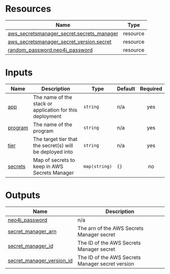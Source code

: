 <!-- BEGIN_TF_DOCS -->


# Resources

| Name | Type |
|------|------|
| [aws_secretsmanager_secret.secrets_manager](https://registry.terraform.io/providers/hashicorp/aws/latest/docs/resources/secretsmanager_secret) | resource |
| [aws_secretsmanager_secret_version.secret](https://registry.terraform.io/providers/hashicorp/aws/latest/docs/resources/secretsmanager_secret_version) | resource |
| [random_password.neo4j_password](https://registry.terraform.io/providers/hashicorp/random/latest/docs/resources/password) | resource |

# Inputs

| Name | Description | Type | Default | Required |
|------|-------------|------|---------|:--------:|
| <a name="input_app"></a> [app](#input\_app) | The name of the stack or application for this deployment | `string` | n/a | yes |
| <a name="input_program"></a> [program](#input\_program) | The name of the program | `string` | n/a | yes |
| <a name="input_tier"></a> [tier](#input\_tier) | The target tier that the secret(s) will be deployed into | `string` | n/a | yes |
| <a name="input_secrets"></a> [secrets](#input\_secrets) | Map of secrets to keep in AWS Secrets Manager | `map(string)` | `{}` | no |

# Outputs

| Name | Description |
|------|-------------|
| <a name="output_neo4j_password"></a> [neo4j\_password](#output\_neo4j\_password) | n/a |
| <a name="output_secret_manager_arn"></a> [secret\_manager\_arn](#output\_secret\_manager\_arn) | The arn of the AWS Secrets Manager secret |
| <a name="output_secret_manager_id"></a> [secret\_manager\_id](#output\_secret\_manager\_id) | The ID of the AWS Secrets Manager secret |
| <a name="output_secret_manager_version_id"></a> [secret\_manager\_version\_id](#output\_secret\_manager\_version\_id) | The ID of the AWS Secrets Manager secret version |
<!-- END_TF_DOCS -->